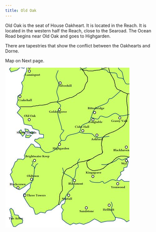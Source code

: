 ```yaml
---
title: Old Oak
---
```


Old Oak is the seat of House Oakheart. It is located in the Reach. It is located in the western half the Reach, close to the Searoad. The Ocean Road begins near Old Oak and goes to Highgarden.

There are tapestries that show the conflict between the Oakhearts and Dorne.

Map on Next page.

![Image](images/000011.jpg)



